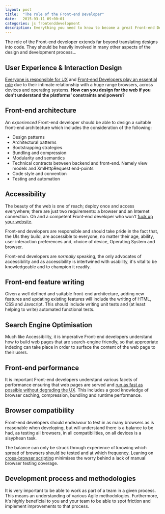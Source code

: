 ```yaml
---
layout: post
title:  "The role of the Front-end Developer"
date:   2015-03-11 09:00:01
categories: js frontenddevelopment
description: Everything you need to know to become a great Front-end Developer.
---
```


The role of the Front-end developer extends far beyond translating  designs into code. They should be heavily involved in many other aspects of the design and development process...

## User Experience &amp; Interaction Design

[Everyone is responsible for UX](http://www.disambiguity.com/there-is-no-ux/) and [Front-end Developers play an essential role](http://www.smashingmagazine.com/2014/11/21/why-you-should-include-your-developer-in-the-design-process/) due to their intimate relationship with a huge range browsers, across devices and operating systems. **How can you design for the web if you don't understand the platforms' constraints and powers?**

## Front-end architecture

An *experienced* Front-end developer should be able to design a suitable front-end architecture which includes the consideration of the following:

* Design patterns
* Architectural patterns
* Bootstrapping strategies
* Bundling and compression
* Modularity and semantics
* Technical contracts between backend and front-end. Namely view models and XmlHttpRequest end-points
* Code style and convention
* Testing and automation

## Accessibility

The beauty of the web is one of reach; deploy once and access everywhere; there are just two requirements: a browser and an Internet connection. Oh and a competent Front-end developer who won't [fuck up your website](http://www.motherfuckingwebsite.com).

Front-end developers are responsible and should take pride in the fact that, the UIs they build, are accessible to everyone, no matter their age, ability, user interaction preferences and, choice of device, Operating System and browser.

Front-end developers are *normally* speaking, the only advocates of accessibility and as accessibility is intertwined with usability, it's vital to be knowledgeable and to champion it readily.

## Front-end feature writing

Given a well defined and suitable front-end architecture, adding new features and updating existing features will include the writing of HTML, CSS and Javscript. This should include writing unit tests and (at least helping to write) automated functional tests.

## Search Engine Optimisation

Much like Accessibility, it is imperative Front-end developers understand how to build web pages that are search-engine friendly, so that appropriate indexing can take place in order to surface the content of the web page to their users.

## Front-end performance

It is important Front-end developers understand various facets of performance ensuring that web pages are served and [run as fast as possible without degrading the UX](/articles/misusing-ajax-for-personalisation). This includes a good knowledge of browser caching, compression, bundling and runtime performance.

## Browser compatibility

Front-end developers should endeavour to test in as many browsers as is reasonable when developing, but will understand there is a balance to be had, as testing all browsers, in all compatibilities, on all devices is a sisyphean task.

The balance can only be struck through experience of knowing which spread of browsers should be tested and at which frequency. Leaning on [cross-browser scripting](/articles/writing-javascript-that-conforms-to-progressive-enhancement/) minimises the worry behind a lack of manual browser testing coverage.

## Development process and methodologies

It is very important to be able to work as part of a team in a given process. This means an understanding of various Agile methodologies. Furthermore, it's highly beneficial to you and your team to be able to spot friction and implement improvements to that process.